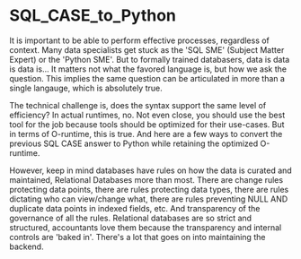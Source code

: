 # SQL_CASE_to_Python

It is important to be able to perform effective processes, regardless of context. Many data specialists get stuck as the 'SQL SME' (Subject Matter Expert) or the 'Python SME'. But to formally trained databasers, data is data is data is... It matters not what the favored language is, but how we ask the question. This implies the same question can be articulated in more than a single langauge, which is absolutely true.

The technical challenge is, does the syntax support the same level of efficiency? In actual runtimes, no.
Not even close, you should use the best tool for the job because tools should be optimized for their use-cases.
But in terms of O-runtime, this is true.
And here are a few ways to convert the previous SQL CASE answer to Python while retaining the optimized O-runtime.

However, keep in mind databases have rules on how the data is curated and maintained, Relational Databases more than most.
There are change rules protecting data points, there are rules protecting data types, there are rules dictating who can view/change what, there are rules preventing NULL AND duplicate data points in indexed fields, etc. And transparency of the governance of all the rules.
Relational databases are so strict and structured, accountants love them because the transparency and internal controls are 'baked in'.
There's a lot that goes on into maintaining the backend.
